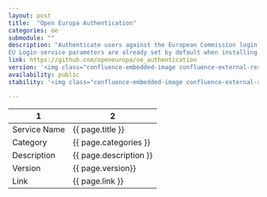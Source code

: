 ```yaml
---
layout: post
title:  "Open Europa Authentication"
categories: oe
submodule: ""
description: "Authenticate users against the European Commission login service. Details of this service can be found here.
EU Login service parameters are already set by default when installing the module."
link: https://github.com/openeuropa/oe_authentication
version: '<img class="confluence-embedded-image confluence-external-resource" src="https://camo.githubusercontent.com/d5e5fa404932586bba8df006bd5ccf1dec445704/68747470733a2f2f696d672e736869656c64732e696f2f7061636b61676973742f762f6f70656e6575726f70612f6f655f61757468656e7469636174696f6e2e737667" data-image-src="https://camo.githubusercontent.com/d5e5fa404932586bba8df006bd5ccf1dec445704/68747470733a2f2f696d672e736869656c64732e696f2f7061636b61676973742f762f6f70656e6575726f70612f6f655f61757468656e7469636174696f6e2e737667">'
availability: public
stability: '<img class="confluence-embedded-image confluence-external-resource" src="https://camo.githubusercontent.com/15cab5deac6fa4afc78407a11f897ad8ccf95d9b/68747470733a2f2f64726f6e652e66706669732e65752f6170692f6261646765732f6f70656e6575726f70612f6f655f61757468656e7469636174696f6e2f7374617475732e737667" data-image-src="https://camo.githubusercontent.com/15cab5deac6fa4afc78407a11f897ad8ccf95d9b/68747470733a2f2f64726f6e652e66706669732e65752f6170692f6261646765732f6f70656e6575726f70612f6f655f61757468656e7469636174696f6e2f7374617475732e737667">'

---
```




<table class="ecl-table">
  <thead class="ecl-table__head">
    <tr class="ecl-table__row">
      <th class="ecl-table__header">1</th>
      <th class="ecl-table__header">2</th>
    </tr>
  </thead>
  <tbody class="ecl-table__body">
    <tr class="ecl-table__row">
      <td data-ecl-table-header="Job title" class="ecl-table__cell">Service Name</td>
      <td data-ecl-table-header="EFSI finance approved by EIB" class="ecl-table__cell">{{ page.title }}</td>
    </tr>
    <tr class="ecl-table__row">
      <td data-ecl-table-header="Job title" class="ecl-table__cell">Category</td>
      <td data-ecl-table-header="EFSI finance approved by EIB" class="ecl-table__cell">{{ page.categories }}</td>
    </tr>
     <tr class="ecl-table__row">
      <td data-ecl-table-header="Job title" class="ecl-table__cell">Description</td>
      <td data-ecl-table-header="EFSI finance approved by EIB" class="ecl-table__cell">{{ page.description }}</td>
    </tr>
         <tr class="ecl-table__row">
      <td data-ecl-table-header="Job title" class="ecl-table__cell">Version</td>
      <td data-ecl-table-header="EFSI finance approved by EIB" class="ecl-table__cell">{{ page.version}}</td>
    </tr>
    <tr class="ecl-table__row">
      <td data-ecl-table-header="Job title" class="ecl-table__cell">Link</td>
      <td data-ecl-table-header="EFSI finance approved by EIB" class="ecl-table__cell">{{ page.link }}</td>
    </tr>
   
  </tbody>
</table>








